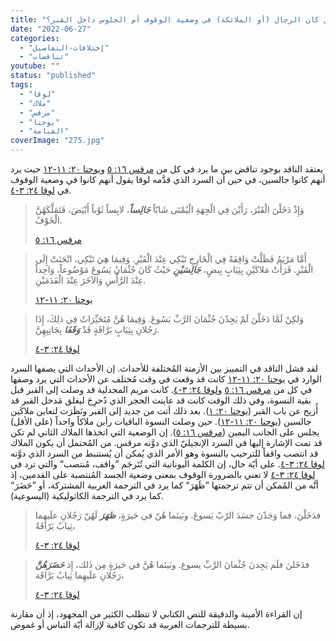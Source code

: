 ```yaml
---
title: "الإعتراض ٢٧٥، هل كان الرجال (أو الملائكة) في وضعية الوقوف أم الجلوس داخل القبر؟"
date: "2022-06-27"
categories: 
  - "إختلافات-التفاصيل"
  - "تناقضات"
youtube: ""
status: "published"
tags: 
  - "لوقا"
  - "ملاك"
  - "مرقس"
  - "يوحنا"
  - "القيامة"
coverImage: "275.jpg"
---
```


يعتقد الناقد بوجود تناقض بين ما يرد في كل من [مرقس ١٦: ٥](https://my.bible.com/bible/101/MRK.16.5) و[يوحنا ٢٠: ١١-١٢](https://my.bible.com/bible/101/JHN.20.11-12) حيت يرد أنهم كانوا جالسين، في حين أن السرد الذي قدَّمه لوقا يقول أنهم كانوا في وضعية الوقوف في [لوقا ٢٤: ٣-٤](https://my.bible.com/bible/101/LUK.24.3-4).

> وَإِذْ دَخَلْنَ الْقَبْرَ، رَأَيْنَ فِي الْجِهَةِ الْيُمْنَى شَابّاً **_جَالِساً_**، لابِساً ثَوْباً أَبْيَضَ، فَتَمَلَّكَهُنَّ الْخَوْفُ.
> 
> [مرقس ١٦: ٥](https://my.bible.com/bible/101/MRK.16.5)

> أَمَّا مَرْيَمُ فَظَلَّتْ وَاقِفَةً فِي الْخَارِجِ تَبْكِي عِنْدَ الْقَبْرِ. وَفِيمَا هِيَ تَبْكِي، انْحَنَتْ إِلَى الْقَبْرِ. فَرَأَتْ مَلاكَيْنِ بِثِيَابٍ بِيضٍ، **_جَالِسَيْنِ_** حَيْثُ كَانَ جُثْمَانُ يَسُوعَ مَوْضُوعاً، وَاحِداً عِنْدَ الرَّأْسِ وَالآخَرَ عِنْدَ الْقَدَمَيْنِ.
> 
> [يوحنا ٢٠: ١١-١٢](https://my.bible.com/bible/101/JHN.20.11-12)

> وَلكِنْ لَمَّا دَخَلْنَ لَمْ يَجِدْنَ جُثْمَانَ الرَّبِّ يَسُوعَ. وَفِيمَا هُنَّ مُتَحَيِّرَاتٌ فِي ذلِكَ، إِذَا رَجُلانِ بِثِيَابٍ بَرَّاقَةٍ قَدْ **_وَقَفَا_** بِجَانِبِهِنَّ.
> 
> [لوقا ٢٤: ٣-٤](https://my.bible.com/bible/101/LUK.24.3-4)

لقد فشل الناقد في التمييز بين الأزمنة المُختلفة للأحداث. إن الأحداث التي يصفها السرد الوارد في [يوحنا ٢٠: ١١-١٢](https://my.bible.com/bible/101/JHN.20.11-12) كانت قد وقعت في وقت مُختلف عن الأحداث التي يرد وصفها في كل من [مرقس ١٦: ٥](https://my.bible.com/bible/101/MRK.16.5) و[لوقا ٢٤: ٣-٤](https://my.bible.com/bible/101/LUK.24.3-4). كانت مريم المجدلية قد وصلت إلى القبر قبل بقية النسوة، وفي ذلك الوقت كانت قد عاينت الحجر الذي دُحرِجَ ليغلق مَدخل القبر قد أُزيح عن باب القبر ([يوحنا ٢٠: ١](https://my.bible.com/bible/101/JHN.20.1)). بعد ذلك أتت من جديد إلى القبر ونَظَرَت لتعاين ملاكَين جالسين ([يوحنا ٢٠: ١١-١٢](https://my.bible.com/bible/101/JHN.20.11-12)). حين وصلت النسوة الباقيات رأين ملاكاً واحداً (على الأقل) يجلس على الجانب اليمين ([مرقس ١٦: ٥](https://my.bible.com/bible/101/MRK.16.5)). إن الوضعية التي اتخذها الملاك الثاني لم تكن قد تمت الإشارة إليها في السرد الإنجيليّ الذي دوَّنه مرقس. من المُحتمل أن يكون الملاك قد انتصب واقفاً للترحيب بالنسوة وهو الأمر الذي يُمكن أن يُستنبط من السرد الذي دوَّنه [لوقا ٢٤: ٣-٤](https://my.bible.com/bible/101/LUK.24.3-4). على أيّة حال، إن الكلمة اليونانية التي تُتَرجَم ”واقف، مُنتصب“ والتي ترد في [لوقا ٢٤: ٣-٤](https://my.bible.com/bible/101/LUK.24.3-4) لا تعني بالضرورة الوقوف بمعنى وضعية الجسد المُنتصبة على القدمين، إذ أنَّه من المُمكن أن تتم ترجمتها ”ظَهَرَ“ كما يرد في الترجمة العربية المشتركة، أو ”حَضَرَ“ كما يرد في الترجمة الكاثوليكية (اليسوعية).

> فدَخَلْنَ، فما وَجَدْنَ جسَدَ الرّبّ يَسوعَ. وبَينَما هُنّ في حَيرَةٍ، **_ظهَرَ_** لَهُنّ رَجُلانِ علَيهِما ثِيابٌ بَرّاقَةٌ، 
> 
> [لوقا ٢٤: ٣-٤](https://my.bible.com/bible/67/LUK.24.3-4.المشتركة)

> فدَخَلنَ فلَم يَجِدنَ جُثْمانَ الرَّبِّ يسوع. وبَينَما هُنَّ في حَيرَةٍ مِن ذٰلك، إِذ **_حَضَرَهُنَّ_** رَجُلانِ علَيهِما ثِيابٌ بَرَّاقَة، 
> 
> [لوقا ٢٤: ٣-٤](https://my.bible.com/bible/1981/LUK.24.3-4.ت.ك.ع)

إن القراءة الأمينة والدقيقة للنص الكتابي لا تتطلب الكثير من المجهود، إذ أن مقارنة بسيطة للترجمات العربية قد تكون كافية لإزالة أيّة التباس أو غموض.
